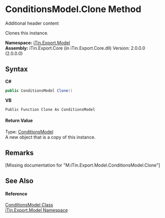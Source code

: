 # ConditionsModel.Clone Method 
Additional header content 

Clones this instance.

**Namespace:**&nbsp;<a href="N_iTin_Export_Model">iTin.Export.Model</a><br />**Assembly:**&nbsp;iTin.Export.Core (in iTin.Export.Core.dll) Version: 2.0.0.0 (2.0.0.0)

## Syntax

**C#**<br />
``` C#
public ConditionsModel Clone()
```

**VB**<br />
``` VB
Public Function Clone As ConditionsModel
```


#### Return Value
Type: <a href="T_iTin_Export_Model_ConditionsModel">ConditionsModel</a><br />A new object that is a copy of this instance.

## Remarks
\[Missing <remarks> documentation for "M:iTin.Export.Model.ConditionsModel.Clone"\]

## See Also


#### Reference
<a href="T_iTin_Export_Model_ConditionsModel">ConditionsModel Class</a><br /><a href="N_iTin_Export_Model">iTin.Export.Model Namespace</a><br />